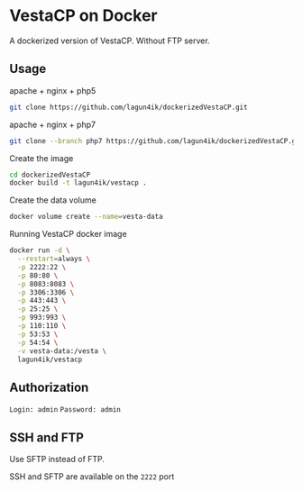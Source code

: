 # VestaCP on Docker

A dockerized version of VestaCP. Without FTP server.

Usage
-----

apache + nginx + php5
```bash
git clone https://github.com/lagun4ik/dockerizedVestaCP.git
```

apache + nginx + php7
```bash
git clone --branch php7 https://github.com/lagun4ik/dockerizedVestaCP.git
```

Create the image

```bash
cd dockerizedVestaCP
docker build -t lagun4ik/vestacp .
```

Create the data volume
```bash
docker volume create --name=vesta-data
```

Running VestaCP docker image
```bash
docker run -d \
  --restart=always \
  -p 2222:22 \
  -p 80:80 \
  -p 8083:8083 \
  -p 3306:3306 \
  -p 443:443 \
  -p 25:25 \
  -p 993:993 \
  -p 110:110 \
  -p 53:53 \
  -p 54:54 \
  -v vesta-data:/vesta \
  lagun4ik/vestacp
```

Authorization
---

`Login: admin`
`Password: admin`


SSH and FTP
---

Use SFTP instead of FTP.

SSH and SFTP are available on the `2222` port